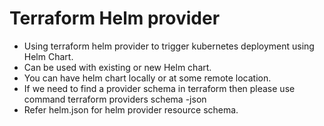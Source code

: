 # Terraform Helm provider

- Using terraform helm provider to trigger kubernetes deployment using Helm Chart.
- Can be used with existing or new Helm chart.
- You can have helm chart locally or at some remote location.
- If we need to find a provider schema in terraform then please use command terraform providers schema -json
- Refer helm.json for helm provider resource schema.


